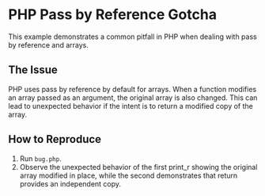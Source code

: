 # PHP Pass by Reference Gotcha
This example demonstrates a common pitfall in PHP when dealing with pass by reference and arrays.

## The Issue
PHP uses pass by reference by default for arrays.  When a function modifies an array passed as an argument, the original array is also changed.  This can lead to unexpected behavior if the intent is to return a modified copy of the array.

## How to Reproduce
1. Run `bug.php`.
2. Observe the unexpected behavior of the first print_r showing the original array modified in place, while the second demonstrates that return provides an independent copy.